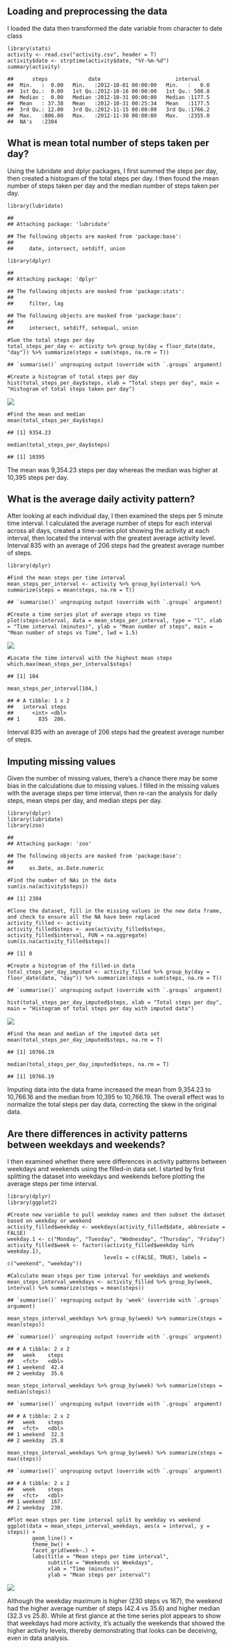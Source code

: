 Loading and preprocessing the data
----------------------------------

I loaded the data then transformed the date variable from character to
date class

    library(stats)
    activity <- read.csv("activity.csv", header = T)
    activity$date <- strptime(activity$date, "%Y-%m-%d")
    summary(activity)

    ##      steps             date                        interval     
    ##  Min.   :  0.00   Min.   :2012-10-01 00:00:00   Min.   :   0.0  
    ##  1st Qu.:  0.00   1st Qu.:2012-10-16 00:00:00   1st Qu.: 588.8  
    ##  Median :  0.00   Median :2012-10-31 00:00:00   Median :1177.5  
    ##  Mean   : 37.38   Mean   :2012-10-31 00:25:34   Mean   :1177.5  
    ##  3rd Qu.: 12.00   3rd Qu.:2012-11-15 00:00:00   3rd Qu.:1766.2  
    ##  Max.   :806.00   Max.   :2012-11-30 00:00:00   Max.   :2355.0  
    ##  NA's   :2304

What is mean total number of steps taken per day?
-------------------------------------------------

Using the lubridate and dplyr packages, I first summed the steps per
day, then created a histogram of the total steps per day. I then found
the mean number of steps taken per day and the median number of steps
taken per day.

    library(lubridate)

    ## 
    ## Attaching package: 'lubridate'

    ## The following objects are masked from 'package:base':
    ## 
    ##     date, intersect, setdiff, union

    library(dplyr)

    ## 
    ## Attaching package: 'dplyr'

    ## The following objects are masked from 'package:stats':
    ## 
    ##     filter, lag

    ## The following objects are masked from 'package:base':
    ## 
    ##     intersect, setdiff, setequal, union

    #Sum the total steps per day
    total_steps_per_day <- activity %>% group_by(day = floor_date(date, "day")) %>% summarize(steps = sum(steps, na.rm = T))

    ## `summarise()` ungrouping output (override with `.groups` argument)

    #Create a histogram of total steps per day
    hist(total_steps_per_day$steps, xlab = "Total steps per day", main = "Histogram of total steps taken per day")

![](PA1_template_files/figure-markdown_strict/unnamed-chunk-2-1.png)

    #Find the mean and median
    mean(total_steps_per_day$steps)

    ## [1] 9354.23

    median(total_steps_per_day$steps)

    ## [1] 10395

The mean was 9,354.23 steps per day whereas the median was higher at
10,395 steps per day.

What is the average daily activity pattern?
-------------------------------------------

After looking at each individual day, I then examined the steps per 5
minute time interval. I calculated the average number of steps for each
interval across all days, created a time-series plot showing the
activity at each interval, then located the interval with the greatest
average activity level. Interval 835 with an average of 206 steps had
the greatest average number of steps.

    library(dplyr)

    #Find the mean steps per time interval
    mean_steps_per_interval <- activity %>% group_by(interval) %>% summarize(steps = mean(steps, na.rm = T))

    ## `summarise()` ungrouping output (override with `.groups` argument)

    #Create a time series plot of average steps vs time
    plot(steps~interval, data = mean_steps_per_interval, type = "l", xlab = "Time interval (minutes)", ylab = "Mean number of steps", main = "Mean number of steps vs Time", lwd = 1.5)

![](PA1_template_files/figure-markdown_strict/unnamed-chunk-3-1.png)

    #Locate the time interval with the highest mean steps
    which.max(mean_steps_per_interval$steps)

    ## [1] 104

    mean_steps_per_interval[104,]

    ## # A tibble: 1 x 2
    ##   interval steps
    ##      <int> <dbl>
    ## 1      835  206.

Interval 835 with an average of 206 steps had the greatest average
number of steps.

Imputing missing values
-----------------------

Given the number of missing values, there’s a chance there may be some
bias in the calculations due to missing values. I filled in the missing
values with the average steps per time interval, then re-ran the
analysis for daily steps, mean steps per day, and median steps per day.

    library(dplyr)
    library(lubridate)
    library(zoo)

    ## 
    ## Attaching package: 'zoo'

    ## The following objects are masked from 'package:base':
    ## 
    ##     as.Date, as.Date.numeric

    #Find the number of NAs in the data
    sum(is.na(activity$steps))

    ## [1] 2304

    #Clone the dataset, fill in the missing values in the new data frame, and check to ensure all the NA have been replaced
    activity_filled <- activity
    activity_filled$steps <- ave(activity_filled$steps, activity_filled$interval, FUN = na.aggregate)
    sum(is.na(activity_filled$steps))

    ## [1] 0

    #Create a histogram of the filled-in data
    total_steps_per_day_imputed <- activity_filled %>% group_by(day = floor_date(date, "day")) %>% summarize(steps = sum(steps, na.rm = T))

    ## `summarise()` ungrouping output (override with `.groups` argument)

    hist(total_steps_per_day_imputed$steps, xlab = "Total steps per day", main = "Histogram of total steps per day with imputed data")

![](PA1_template_files/figure-markdown_strict/unnamed-chunk-4-1.png)

    #Find the mean and median of the imputed data set
    mean(total_steps_per_day_imputed$steps, na.rm = T)

    ## [1] 10766.19

    median(total_steps_per_day_imputed$steps, na.rm = T)

    ## [1] 10766.19

Imputing data into the data frame increased the mean from 9,354.23 to
10,766.16 and the median from 10,395 to 10,766.19. The overall effect
was to normalize the total steps per day data, correcting the skew in
the original data.

Are there differences in activity patterns between weekdays and weekends?
-------------------------------------------------------------------------

I then examined whether there were differences in activity patterns
between weekdays and weekends using the filled-in data set. I started by
first splitting the dataset into weekdays and weekends before plotting
the average steps per time interval.

    library(dplyr)
    library(ggplot2)

    #Create new variable to pull weekday names and then subset the dataset based on weekday or weekend
    activity_filled$weekday <- weekdays(activity_filled$date, abbreviate = FALSE)
    weekday.1 <- c("Monday", "Tuesday", "Wednesday", "Thursday", "Friday")
    activity_filled$week <- factor((activity_filled$weekday %in% weekday.1), 
                                   levels = c(FALSE, TRUE), labels = c("weekend", "weekday"))

    #Calculate mean steps per time interval for weekdays and weekends
    mean_steps_interval_weekdays <- activity_filled %>% group_by(week, interval) %>% summarize(steps = mean(steps))

    ## `summarise()` regrouping output by 'week' (override with `.groups` argument)

    mean_steps_interval_weekdays %>% group_by(week) %>% summarize(steps = mean(steps))

    ## `summarise()` ungrouping output (override with `.groups` argument)

    ## # A tibble: 2 x 2
    ##   week    steps
    ##   <fct>   <dbl>
    ## 1 weekend  42.4
    ## 2 weekday  35.6

    mean_steps_interval_weekdays %>% group_by(week) %>% summarize(steps = median(steps))

    ## `summarise()` ungrouping output (override with `.groups` argument)

    ## # A tibble: 2 x 2
    ##   week    steps
    ##   <fct>   <dbl>
    ## 1 weekend  32.3
    ## 2 weekday  25.8

    mean_steps_interval_weekdays %>% group_by(week) %>% summarize(steps = max(steps))

    ## `summarise()` ungrouping output (override with `.groups` argument)

    ## # A tibble: 2 x 2
    ##   week    steps
    ##   <fct>   <dbl>
    ## 1 weekend  167.
    ## 2 weekday  230.

    #Plot mean steps per time interval split by weekday vs weekend
    ggplot(data = mean_steps_interval_weekdays, aes(x = interval, y = steps)) +
            geom_line() +
            theme_bw() +
            facet_grid(week~.) +
            labs(title = "Mean steps per time interval",
                 subtitle = "Weekends vs Weekdays",
                 xlab = "Time (minutes)",
                 ylab = "Mean steps per interval")

![](PA1_template_files/figure-markdown_strict/unnamed-chunk-5-1.png)

Although the weekday maximum is higher (230 steps vs 167), the weekend
had the higher average number of steps (42.4 vs 35.6) and higher median
(32.3 vs 25.8). While at first glance at the time series plot appears to
show that weekdays had more activity, it’s actually the weekends that
showed the higher activity levels, thereby demonstrating that looks can
be deceiving, even in data analysis.

